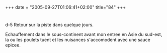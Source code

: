 +++
date = "2005-09-27T01:06:41+02:00"
title="84"
+++
#
d-5
Retour sur la piste dans quelque jours. 

Echauffement dans le sous-continent avant mon entree en Asie du sud-est, la ou les poulets tuent et les nuisances s'accomodent avec une sauce epicee.

